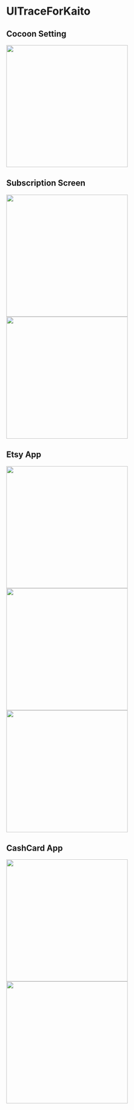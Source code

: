 # UITraceForKaito

## Cocoon Setting


<img src="https://user-images.githubusercontent.com/73689418/135966817-04718bea-e7b5-436d-b28d-50fe66720e4f.png" width="320">

## Subscription Screen

<img src="https://user-images.githubusercontent.com/73689418/137130598-37ef77e5-8e40-4d36-8ca8-8f3df2fc7c9a.png" width="320">   <img src="https://user-images.githubusercontent.com/73689418/137131292-78807a67-001c-47e2-8b90-807f381e46ce.gif" width="320">

## Etsy App

<img src="https://user-images.githubusercontent.com/73689418/138025065-4420be42-3e90-44f0-ac18-dc0ad4e8d58b.png" width="320">   <img src="https://user-images.githubusercontent.com/73689418/138025074-51fa2254-65f5-45e6-936e-50fdd27b84d9.png" width="320"><img src="https://user-images.githubusercontent.com/73689418/138025266-05ea3c53-d77a-4cf7-a18e-57a672d47973.gif" width="320">   

## CashCard App

<img src="https://user-images.githubusercontent.com/73689418/138818154-b1f2eaa2-1f37-4306-a482-ba79bdb8e6e5.png" width="320">   <img src="https://user-images.githubusercontent.com/73689418/138818385-87e0c2cc-acfa-4f9e-b393-6181efb4c46a.gif" width="320">
